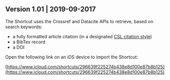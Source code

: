 ## Version 1.01 | 2019-09-2017

The Shortcut uses the Crossref and Datacite APIs to retrieve, based on search keywords:

* a fully formatted article citation (in a designated [CSL citation style](https://github.com/citation-style-language/styles))
* a BibTex record 
* a DOI

Open the following link on an iOS device to import the Shortcut:

[https://www.icloud.com/shortcuts/296639f225274b438e8d100e87b8b125](https://www.icloud.com/shortcuts/296639f225274b438e8d100e87b8b125)